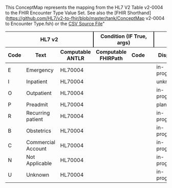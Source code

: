 This ConceptMap represents the mapping from the HL7 V2 Table v2-0004 to the FHIR Encounter Type Value Set. See also the [FHIR Shorthand](https://github.com/HL7/v2-to-fhir/blob/master/tank/ConceptMap v2-0004 to Encounter Type.fsh) or the [CSV Source File](https://github.com/HL7/v2-to-fhir/blob/master/mappings/)"
<table class='grid'><thead>
<tr><th colspan='3' style='border-right: 2px solid black;'>HL7 v2</th><th colspan='3' style='border-right: 2px solid black;'>Condition (IF True, args)</th><th colspan='4'>HL7 FHIR</th><th>Comments</th></tr>
<tr><th>Code</th><th>Text</th><th>Computable ANTLR</th><th>Computable FHIRPath</th><th>Code</th><th>&#xA0;</th><th>Display</th><th>Code System</th><th>&#xA0;</th></tr></thead>
<tbody>
<tr><td>E</td><td>Emergency</td><td style='border-right: 2px'>HL70004</td><td></td><td></td><td style='border-right: 2px'></td><td>in-progress</td><td></td><td></td><td></td><td></td></tr>
<tr><td>I</td><td>Inpatient</td><td style='border-right: 2px'>HL70004</td><td></td><td></td><td style='border-right: 2px'></td><td>unknown</td><td></td><td></td><td></td><td></td></tr>
<tr><td>O</td><td>Outpatient</td><td style='border-right: 2px'>HL70004</td><td></td><td></td><td style='border-right: 2px'></td><td>in-progress</td><td></td><td></td><td></td><td></td></tr>
<tr><td>P</td><td>Preadmit</td><td style='border-right: 2px'>HL70004</td><td></td><td></td><td style='border-right: 2px'></td><td>planned</td><td></td><td></td><td></td><td></td></tr>
<tr><td>R</td><td>Recurring patient</td><td style='border-right: 2px'>HL70004</td><td></td><td></td><td style='border-right: 2px'></td><td>in-progress</td><td></td><td></td><td></td><td></td></tr>
<tr><td>B</td><td>Obstetrics</td><td style='border-right: 2px'>HL70004</td><td></td><td></td><td style='border-right: 2px'></td><td>in-progress</td><td></td><td></td><td></td><td></td></tr>
<tr><td>C</td><td>Commercial Account</td><td style='border-right: 2px'>HL70004</td><td></td><td></td><td style='border-right: 2px'></td><td>in-progress</td><td></td><td></td><td></td><td></td></tr>
<tr><td>N</td><td>Not Applicable</td><td style='border-right: 2px'>HL70004</td><td></td><td></td><td style='border-right: 2px'></td><td>in-progress</td><td></td><td></td><td></td><td></td></tr>
<tr><td>U</td><td>Unknown</td><td style='border-right: 2px'>HL70004</td><td></td><td></td><td style='border-right: 2px'></td><td>in-progress</td><td></td><td></td><td></td><td></td></tr>
</tbody></table>
